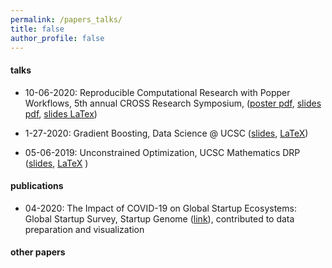 ```yaml
---
permalink: /papers_talks/
title: false
author_profile: false
---
```


#### talks

- 10-06-2020: Reproducible Computational Research with Popper Workflows, 5th annual CROSS Research Symposium, ([poster pdf](https://github.com/Jswig/cross-2020-symposium/blob/main/poster.pdf), [slides pdf](https://github.com/Jswig/cross-2020-symposium/blob/main/slides.pdf), [slides LaTex](https://github.com/Jswig/cross-2020-symposium/blob/main/slides.tex))

- 1-27-2020: Gradient Boosting, Data Science @ UCSC ([slides](https://github.com/datascienceslugs/workshops/blob/master/w2020/boostedtrees/boosting.pdf),  [LaTeX](https://github.com/datascienceslugs/workshops/blob/master/w2020/boostedtrees/boosting.tex))

- 05-06-2019: Unconstrained Optimization, UCSC Mathematics DRP ([slides](https://github.com/Jswig/DRP/blob/master/presentation/spring_2019_optimization.pdf), [LaTeX](https://github.com/Jswig/DRP/blob/master/presentation/spring_2019_optimization.tex) )

#### publications

- 04-2020: The Impact of COVID-19 on Global Startup Ecosystems: Global Startup Survey, Startup Genome ([link](https://startupgenome.com/all-reports)),
contributed to data preparation and visualization

#### other papers